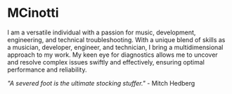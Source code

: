 # MCinotti

I am a versatile individual with a passion for music, development, engineering, and technical troubleshooting. With a unique blend of skills as a musician, developer, engineer, and technician, I bring a multidimensional approach to my work. My keen eye for diagnostics allows me to uncover and resolve complex issues swiftly and effectively, ensuring optimal performance and reliability.

*"A severed foot is the ultimate stocking stuffer."* - Mitch Hedberg
